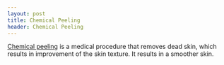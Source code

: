 ```yaml
---
layout: post
title: Chemical Peeling
header: Chemical Peeling
---
```

[Chemical peeling](http://en.wikipedia.org/wiki/Chemical_peel) is a medical procedure that removes dead skin, which results in improvement of the skin texture. It results in a smoother skin.

